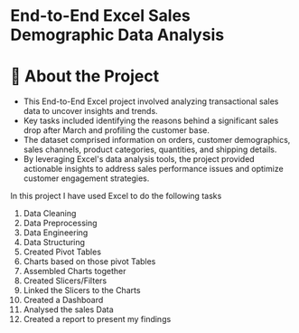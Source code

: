 # End-to-End Excel Sales Demographic Data Analysis

# 🚀 About the Project

- This End-to-End Excel project involved analyzing transactional sales data to uncover insights and trends. 
- Key tasks included identifying the reasons behind a significant sales drop after March and profiling the customer base. 
- The dataset comprised information on orders, customer demographics, sales channels, product categories, quantities, and shipping details. 
- By leveraging Excel's data analysis tools, the project provided actionable insights to address sales performance issues and optimize customer engagement strategies.

In this project I have used Excel to do the following tasks
1. Data Cleaning
2. Data Preprocessing
3. Data Engineering
4. Data Structuring
5. Created Pivot Tables
6. Charts based on those pivot Tables
7. Assembled Charts together
8. Created Slicers/Filters
9. Linked the Slicers to the Charts
10. Created a Dashboard
11. Analysed the sales Data
12. Created a report to present my findings
